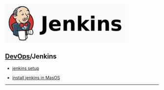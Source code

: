 [![Jenkins](./resource/jenkins.png)](https://www.jenkins.io/)
## [DevOps]/Jenkins

- [jenkins setup](https://www.imooc.com/learn/1008)

- [install jenkins in MasOS](https://www.jianshu.com/p/9dc3b45fbbec)
   



---
[DevOps]: <../../README.md>